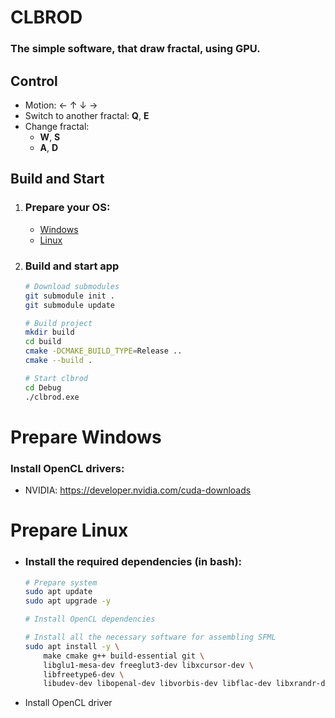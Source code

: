 CLBROD
===

### The simple software, that draw fractal, using GPU.


## Control
* Motion: &#8592; &#8593; &#8595; &#8594;
* Switch to another fractal: **Q**, **E**
* Change fractal:
  * **W**, **S**
  * **A**, **D**

## Build and Start

1. ### Prepare your OS:
   * [Windows](#prepare-windows)
   * [Linux](#prepare-linux)

2. ### Build and start app
    ```sh
    # Download submodules
    git submodule init .
    git submodule update

    # Build project
    mkdir build
    cd build
    cmake -DCMAKE_BUILD_TYPE=Release ..
    cmake --build .

    # Start clbrod
    cd Debug
    ./clbrod.exe
    ```

# Prepare Windows
### Install OpenCL drivers:
* NVIDIA: https://developer.nvidia.com/cuda-downloads


# Prepare Linux
* ### Install the required dependencies (in **bash**):
  ```sh
  # Prepare system
  sudo apt update
  sudo apt upgrade -y

  # Install OpenCL dependencies

  # Install all the necessary software for assembling SFML
  sudo apt install -y \
      make cmake g++ build-essential git \
      libglu1-mesa-dev freeglut3-dev libxcursor-dev \
      libfreetype6-dev \
      libudev-dev libopenal-dev libvorbis-dev libflac-dev libxrandr-dev
  ```
* Install OpenCL driver
